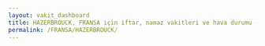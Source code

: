 ```yaml
---
layout: vakit_dashboard
title: HAZERBROUCK, FRANSA için iftar, namaz vakitleri ve hava durumu - ilçe/eyalet seç
permalink: /FRANSA/HAZERBROUCK/
---
```


<script type="text/javascript">
  var GLOBAL_COUNTRY = 'FRANSA';
  var GLOBAL_CITY = 'HAZERBROUCK';
  var GLOBAL_STATE = '';
  var lat = 72;
  var lon = 21;
</script>
